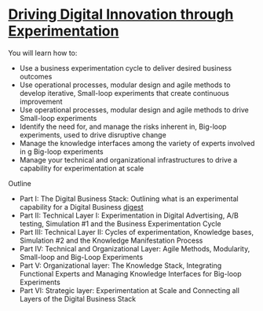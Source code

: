 # [Driving Digital Innovation through Experimentation](https://www.edx.org/course/driving-digital-innovation-through-bux-qd601x)

You will learn how to:
- Use a business experimentation cycle to deliver desired business outcomes
- Use operational processes, modular design and agile methods to develop iterative, Small-loop experiments that create continuous improvement
- Use operational processes, modular design and agile methods to drive Small-loop experiments
- Identify the need for, and manage the risks inherent in, Big-loop experiments, used to drive disruptive change
- Manage the knowledge interfaces among the variety of experts involved in g Big-loop experiments
- Manage your technical and organizational infrastructures to drive a capability for experimentation at scale

Outline
- Part I: The Digital Business Stack: Outlining what is an experimental capability for a Digital Business [digest](p1.md)
- Part II: Technical Layer I: Experimentation in Digital Advertising, A/B testing, Simulation #1 and the Business Experimentation Cycle
- Part III: Technical Layer II: Cycles of experimentation, Knowledge bases, Simulation #2 and the Knowledge Manifestation Process
- Part IV: Technical and Organizational Layer: Agile Methods, Modularity, Small-loop and Big-Loop Experiments
- Part V: Organizational layer: The Knowledge Stack, Integrating Functional Experts and Managing Knowledge Interfaces for Big-loop Experiments
- Part VI: Strategic layer: Experimentation at Scale and Connecting all Layers of the Digital Business Stack